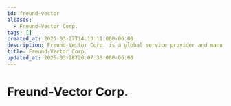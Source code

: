 ```yaml
---
id: freund-vector
aliases:
  - Freund-Vector Corp.
tags: []
created_at: 2025-03-27T14:13:11.000-06:00
description: Freund-Vector Corp. is a global service provider and manufacturer of granulating, coating and drying equipment.
title: Freund-Vector Corp.
updated_at: 2025-03-28T20:07:30.000-06:00
---
```


# Freund-Vector Corp.
